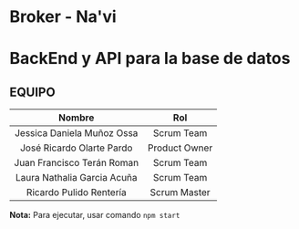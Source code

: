 # Broker - Na'vi
# BackEnd y API para la base de datos

## EQUIPO

|         **Nombre**          |    **Rol**    |
| :-------------------------: | :-----------: |
| Jessica Daniela Muñoz Ossa  |  Scrum Team   |
|  José Ricardo Olarte Pardo  | Product Owner |
| Juan Francisco Terán Roman  |  Scrum Team   |
| Laura Nathalia Garcia Acuña |  Scrum Team   |
|   Ricardo Pulido Rentería   | Scrum Master  |

**Nota:** Para ejecutar, usar comando `npm start`
